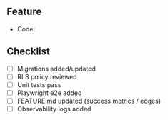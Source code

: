 ## Feature
- Code: <feature-code> <feature-slug>

## Checklist
- [ ] Migrations added/updated
- [ ] RLS policy reviewed
- [ ] Unit tests pass
- [ ] Playwright e2e added
- [ ] FEATURE.md updated (success metrics / edges)
- [ ] Observability logs added
